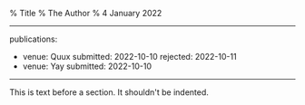 % Title
% The Author
% 4 January 2022

---
publications:
- venue: Quux
  submitted: 2022-10-10
  rejected: 2022-10-11
- venue: Yay
  submitted: 2022-10-10
---

This is text before a section. It shouldn't be indented.
